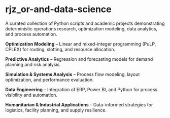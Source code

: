 # rjz_or-and-data-science
A curated collection of Python scripts and academic projects demonstrating deterministic operations research, optimization modeling, data analytics, and process automation.

**Optimization Modeling** – Linear and mixed-integer programming (PuLP, CPLEX) for routing, slotting, and resource allocation.

**Predictive Analytics** – Regression and forecasting models for demand planning and risk analysis.

**Simulation & Systems Analysis** – Process flow modeling, layout optimization, and performance evaluation.

**Data Engineering** – Integration of ERP, Power BI, and Python for process visibility and automation.

**Humanitarian & Industrial Applications** – Data-informed strategies for logistics, facility planning, and supply resilience.

